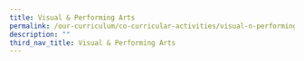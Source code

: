 ```yaml
---
title: Visual & Performing Arts
permalink: /our-curriculum/co-curricular-activities/visual-n-performing-arts/
description: ""
third_nav_title: Visual & Performing Arts
---
```

